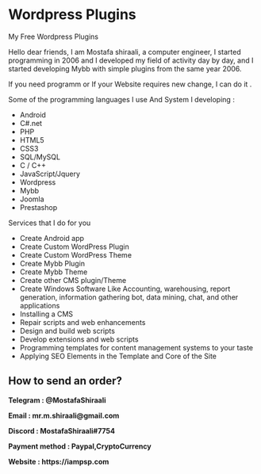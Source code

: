 # Wordpress Plugins
My Free Wordpress Plugins

<p>Hello dear friends, I am Mostafa shiraali, a computer engineer, I started programming in 2006 and I developed my field of activity day by day, and I started developing Mybb with simple plugins from the same year 2006.
</p>
<p>If you need programm or If your Website requires new change, I can do it .</p>

<p>Some of the programming languages I use And System I developing :</p>
<ul>
    <li>Android</li>
   <li> C#.net</li>
    <li>PHP</li>
    <li>HTML5</li>
    <li>CSS3</li>
    <li>SQL/MySQL</li>
    <li>C / C++</li>
    <li>JavaScript/Jquery</li>
    <li>Wordpress</li>
    <li>Mybb</li>
    <li>Joomla</li>
    <li>Prestashop</li>
    </ul>
<p>Services that I do for you</p>
<ul>
<li>Create Android app</li>
<li>Create Custom WordPress Plugin</li>
<li>Create Custom WordPress Theme</li>
<li>Create Mybb Plugin</li>
<li>Create Mybb Theme</li>
<li>Create other CMS plugin/Theme</li>
<li>Create Windows Software Like Accounting, warehousing, report generation, information gathering bot, data mining, chat, and other applications</li>
<li>Installing a CMS</li>
<li>Repair scripts and web enhancements</li>
<li>Design and build web scripts</li>
<li>Develop extensions and web scripts</li>
<li>Programming templates for content management systems to your taste</li>
<li>Applying SEO Elements in the Template and Core of the Site</li>
</ul>
 <p><h2>How to send an order?</h2></p>

<p><strong>Telegram : @MostafaShiraali</strong></p>
<p><strong>Email : mr.m.shiraali@gmail.com</strong></p>
<p><strong>Discord : MostafaShiraali#7754</strong></p>
<p><strong>Payment method : Paypal,CryptoCurrency</strong></p>
<p><strong>Website : https://iampsp.com</strong></p>


